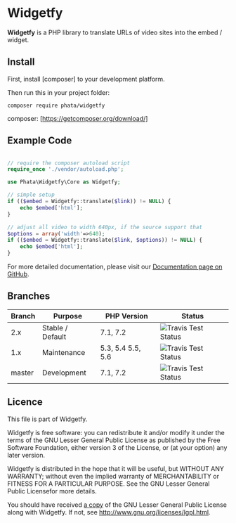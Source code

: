 Widgetfy
========

**Widgetfy** is a PHP library to translate URLs of video sites into the
embed / widget.

Install
-------

First, install [composer] to your development platform.

Then run this in your project folder:

```shell
composer require phata/widgetfy
```

composer: [https://getcomposer.org/download/]

Example Code
------------

```php

// require the composer autoload script
require_once './vendor/autoload.php';

use Phata\Widgetfy\Core as Widgetfy;

// simple setup
if (($embed = Widgetfy::translate($link)) != NULL) {
    echo $embed['html'];
}

// adjust all video to width 640px, if the source support that
$options = array('width'=>640);
if (($embed = Widgetfy::translate($link, $options)) != NULL) {
    echo $embed['html'];
}

```

For more detailed documentation, please visit our
[Documentation page on GitHub](https://github.com/Phata/Widgetfy/wiki/Documentation).


Branches
--------

Branch | Purpose          | PHP Version       | Status
-------|------------------|-------------------|----------------------------------------
2.x    | Stable / Default | 7.1, 7.2          | ![Travis Test Status][travis-badge-2.x]
1.x    | Maintenance      | 5.3, 5.4 5.5, 5.6 | ![Travis Test Status][travis-badge-1.x]
master | Development      | 7.1, 7.2          | ![Travis Test Status][travis-badge]

[travis-badge-2.x]: https://api.travis-ci.org/phata/widgetfy.svg?branch=2.x
[travis-badge-1.x]: https://api.travis-ci.org/phata/widgetfy.svg?branch=1.x
[travis-badge]: https://api.travis-ci.org/phata/widgetfy.svg?branch=master

Licence
-------

This file is part of Widgetfy.

Widgetfy is free software: you can redistribute it and/or modify it under the
terms of the GNU Lesser General Public License as published by the Free
Software Foundation, either version 3 of the License, or (at your option) any
later version.

Widgetfy is distributed in the hope that it will be useful, but WITHOUT ANY
WARRANTY; without even the implied warranty of MERCHANTABILITY or FITNESS FOR
A PARTICULAR PURPOSE.  See the GNU Lesser General Public Licensefor more
details.

You should have received [a copy](LICENSE) of the GNU Lesser General Public License along
with Widgetfy.  If not, see <http://www.gnu.org/licenses/lgpl.html>.
